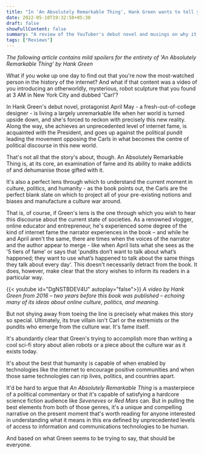 ```yaml
---
title: "In 'An Absolutely Remarkable Thing', Hank Green wants to tell you what it means to be human in the age of the internet"
date: 2022-05-10T19:32:58+05:30
draft: false
showFullContent: false
summary: "A review of the YouTuber's debut novel and musings on why it's a must-read for anyone interested in the implications of technology on humanity."
tags: ["Reviews"]
---
```


_The following article contains mild spoilers for the entirety of 'An Absolutely Remarkable Thing' by Hank Green_

What if you woke up one day to find out that you're now the most-watched person in the history of the internet? And what if that content was a video of you introducing an otherworldly, mysterious, robot sculpture that you found at 3 AM in New York City and dubbed 'Carl'?

In Hank Green's debut novel, protagonist April May - a fresh-out-of-college designer - is living a largely unremarkable life when her world is turned upside down, and she's forced to reckon with precisely this new reality. Along the way, she achieves an unprecedented level of internet fame, is acquainted with the President, and goes up against the political pundit leading the movement opposing the Carls in what becomes the centre of political discourse in this new world.

That's not all that the story's about, though. An Absolutely Remarkable Thing is, at its core, an examination of fame and its ability to make addicts of and dehumanise those gifted with it.

It's also a perfect lens through which to understand the current moment in culture, politics, and humanity - as the book points out, the Carls are the perfect blank slate on which to project all of your pre-existing notions and biases and manufacture a culture war around.

That is, of course, if Green's lens is the one through which you wish to hear this discourse about the current state of societies. As a renowned vlogger, online educator and entrepreneur, he's experienced some degree of the kind of internet fame the narrator experiences in the book – and while he and April aren't the same, there are times when the voices of the narrator and the author appear to merge - like when April lists what she sees as the '5 tiers of fame' or says that 'pundits don’t want to talk about what’s happened; they want to use what’s happened to talk about the same things they talk about every day'. This doesn't necessarily detract from the book. It does, however, make clear that the story wishes to inform its readers in a particular way.

{{< youtube id="DgNSTBDEV4U" autoplay="false">}}
_A video by Hank Green from 2016 – two years before this book was published – echoing many of its ideas about online culture, politics, and meaning._

But not shying away from toeing the line is precisely what makes this story so special. Ultimately, its true villain isn't Carl or the extremists or the pundits who emerge from the culture war. It's fame itself.

It's abundantly clear that Green's trying to accomplish more than writing a cool sci-fi story about alien robots or a piece about the culture war as it exists today.

It's about the best that humanity is capable of when enabled by technologies like the internet to encourage positive communities and when those same technologies can rip lives, politics, and countries apart.

It'd be hard to argue that _An Absolutely Remarkable Thing_ is a masterpiece of a political commentary or that it's capable of satisfying a hardcore science fiction audience like _Seveneves_ or _Red Mars_ can. But in pulling the best elements from both of those genres, it's a unique and compelling narrative on the present moment that's worth reading for anyone interested in understanding what it means in this era defined by unprecedented levels of access to information and communications technologies to be human.

And based on what Green seems to be trying to say, that should be everyone.
